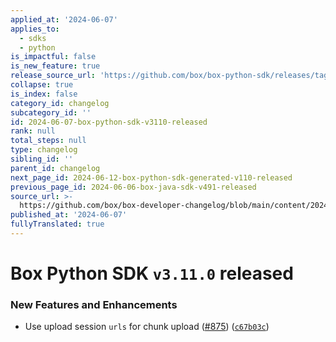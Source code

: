 ```yaml
---
applied_at: '2024-06-07'
applies_to:
  - sdks
  - python
is_impactful: false
is_new_feature: true
release_source_url: 'https://github.com/box/box-python-sdk/releases/tag/v3.11.0'
collapse: true
is_index: false
category_id: changelog
subcategory_id: ''
id: 2024-06-07-box-python-sdk-v3110-released
rank: null
total_steps: null
type: changelog
sibling_id: ''
parent_id: changelog
next_page_id: 2024-06-12-box-python-sdk-generated-v110-released
previous_page_id: 2024-06-06-box-java-sdk-v491-released
source_url: >-
  https://github.com/box/box-developer-changelog/blob/main/content/2024/06-07-box-python-sdk-v3110-released.md
published_at: '2024-06-07'
fullyTranslated: true
---
```

# Box Python SDK `v3.11.0` released

### New Features and Enhancements

* Use upload session `urls` for chunk upload ([#875][1]) ([`c67b03c`][2])

[1]: https://github.com/box/box-python-sdk/issues/875

[2]: https://github.com/box/box-python-sdk/commit/c67b03c7d88533773d62d72f0b626031805d61eb
